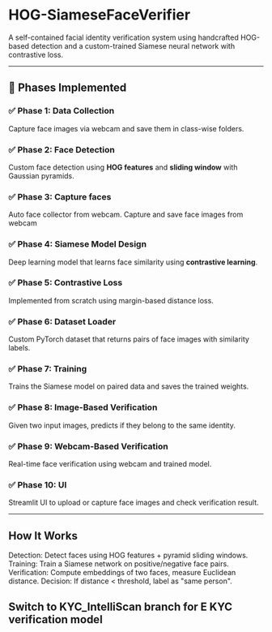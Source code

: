 # HOG-SiameseFaceVerifier
A self-contained facial identity verification system using handcrafted HOG-based detection and a custom-trained Siamese neural network with contrastive loss.


---

## 🚀 Phases Implemented

### ✅ Phase 1: Data Collection
Capture face images via webcam and save them in class-wise folders.

### ✅ Phase 2: Face Detection
Custom face detection using **HOG features** and **sliding window** with Gaussian pyramids.

### ✅ Phase 3: Capture faces
Auto face collector from webcam. Capture and save face images from webcam

### ✅ Phase 4: Siamese Model Design
Deep learning model that learns face similarity using **contrastive learning**.

### ✅ Phase 5: Contrastive Loss
Implemented from scratch using margin-based distance loss.

### ✅ Phase 6: Dataset Loader
Custom PyTorch dataset that returns pairs of face images with similarity labels.

### ✅ Phase 7: Training
Trains the Siamese model on paired data and saves the trained weights.

### ✅ Phase 8: Image-Based Verification
Given two input images, predicts if they belong to the same identity.

### ✅ Phase 9: Webcam-Based Verification
Real-time face verification using webcam and trained model.

### ✅ Phase 10: UI
Streamlit UI to upload or capture face images and check verification result.

---

## How It Works
Detection: Detect faces using HOG features + pyramid sliding windows.
Training: Train a Siamese network on positive/negative face pairs.
Verification: Compute embeddings of two faces, measure Euclidean distance.
Decision: If distance < threshold, label as "same person".


## Switch to KYC_IntelliScan branch for E KYC verification model
